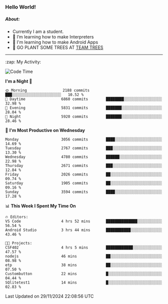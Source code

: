 ### Hello World!

##### About:
- Currently I am a student.
- 🌱 I’m learning how to make Interpreters
- 🌱 I'm learning how to make Android Apps
- 🌱 GO PLANT SOME TREES AT [TEAM TREES](https://teamtrees.org/)

---
  <summary>:zap: My Activity:</summary>
  
<!--START_SECTION:waka-->
![Code Time](http://img.shields.io/badge/Code%20Time-1%2C640%20hrs%2035%20mins-blue)

**I'm a Night 🦉** 

```text
🌞 Morning                2188 commits        ███░░░░░░░░░░░░░░░░░░░░░░   10.52 % 
🌆 Daytime                6860 commits        ████████░░░░░░░░░░░░░░░░░   32.98 % 
🌃 Evening                5831 commits        ███████░░░░░░░░░░░░░░░░░░   28.04 % 
🌙 Night                  5920 commits        ███████░░░░░░░░░░░░░░░░░░   28.46 % 
```
📅 **I'm Most Productive on Wednesday** 

```text
Monday                   3056 commits        ████░░░░░░░░░░░░░░░░░░░░░   14.69 % 
Tuesday                  2767 commits        ███░░░░░░░░░░░░░░░░░░░░░░   13.30 % 
Wednesday                4780 commits        ██████░░░░░░░░░░░░░░░░░░░   22.98 % 
Thursday                 2671 commits        ███░░░░░░░░░░░░░░░░░░░░░░   12.84 % 
Friday                   2026 commits        ██░░░░░░░░░░░░░░░░░░░░░░░   09.74 % 
Saturday                 1905 commits        ██░░░░░░░░░░░░░░░░░░░░░░░   09.16 % 
Sunday                   3594 commits        ████░░░░░░░░░░░░░░░░░░░░░   17.28 % 
```


📊 **This Week I Spent My Time On** 

```text
🔥 Editors: 
VS Code                  4 hrs 52 mins       ██████████████░░░░░░░░░░░   56.54 % 
Android Studio           3 hrs 44 mins       ███████████░░░░░░░░░░░░░░   43.46 % 

🐱‍💻 Projects: 
CSF402                   4 hrs 5 mins        ████████████░░░░░░░░░░░░░   47.57 % 
nodejs                   46 mins             ██░░░░░░░░░░░░░░░░░░░░░░░   08.98 % 
etp                      38 mins             ██░░░░░░░░░░░░░░░░░░░░░░░   07.50 % 
Custombutton             22 mins             █░░░░░░░░░░░░░░░░░░░░░░░░   04.44 % 
SQlitetest1              14 mins             █░░░░░░░░░░░░░░░░░░░░░░░░   02.83 % 
```


 Last Updated on 29/11/2024 22:08:56 UTC
<!--END_SECTION:waka-->
